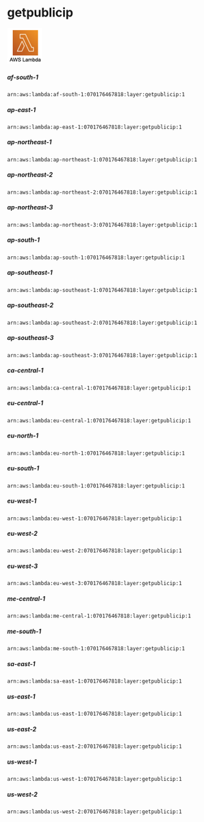 # getpublicip

![awslambda](ICON.png)

##### af-south-1

```
arn:aws:lambda:af-south-1:070176467818:layer:getpublicip:1
```

##### ap-east-1

```
arn:aws:lambda:ap-east-1:070176467818:layer:getpublicip:1
```

##### ap-northeast-1

```
arn:aws:lambda:ap-northeast-1:070176467818:layer:getpublicip:1
```

##### ap-northeast-2

```
arn:aws:lambda:ap-northeast-2:070176467818:layer:getpublicip:1
```

##### ap-northeast-3

```
arn:aws:lambda:ap-northeast-3:070176467818:layer:getpublicip:1
```

##### ap-south-1

```
arn:aws:lambda:ap-south-1:070176467818:layer:getpublicip:1
```

##### ap-southeast-1

```
arn:aws:lambda:ap-southeast-1:070176467818:layer:getpublicip:1
```

##### ap-southeast-2

```
arn:aws:lambda:ap-southeast-2:070176467818:layer:getpublicip:1
```

##### ap-southeast-3

```
arn:aws:lambda:ap-southeast-3:070176467818:layer:getpublicip:1
```

##### ca-central-1

```
arn:aws:lambda:ca-central-1:070176467818:layer:getpublicip:1
```

##### eu-central-1

```
arn:aws:lambda:eu-central-1:070176467818:layer:getpublicip:1
```

##### eu-north-1

```
arn:aws:lambda:eu-north-1:070176467818:layer:getpublicip:1
```

##### eu-south-1

```
arn:aws:lambda:eu-south-1:070176467818:layer:getpublicip:1
```

##### eu-west-1

```
arn:aws:lambda:eu-west-1:070176467818:layer:getpublicip:1
```

##### eu-west-2

```
arn:aws:lambda:eu-west-2:070176467818:layer:getpublicip:1
```

##### eu-west-3

```
arn:aws:lambda:eu-west-3:070176467818:layer:getpublicip:1
```

##### me-central-1

```
arn:aws:lambda:me-central-1:070176467818:layer:getpublicip:1
```

##### me-south-1

```
arn:aws:lambda:me-south-1:070176467818:layer:getpublicip:1
```

##### sa-east-1

```
arn:aws:lambda:sa-east-1:070176467818:layer:getpublicip:1
```

##### us-east-1

```
arn:aws:lambda:us-east-1:070176467818:layer:getpublicip:1
```

##### us-east-2

```
arn:aws:lambda:us-east-2:070176467818:layer:getpublicip:1
```

##### us-west-1

```
arn:aws:lambda:us-west-1:070176467818:layer:getpublicip:1
```

##### us-west-2

```
arn:aws:lambda:us-west-2:070176467818:layer:getpublicip:1
```
